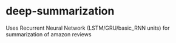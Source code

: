 # deep-summarization
Uses Recurrent Neural Network (LSTM/GRU/basic_RNN units) for summarization of amazon reviews
